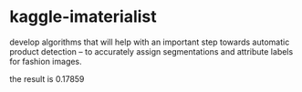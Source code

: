 # kaggle-imaterialist
develop algorithms that will help with an important step towards automatic product detection – to accurately assign segmentations and attribute labels for fashion images.

the result is 0.17859

